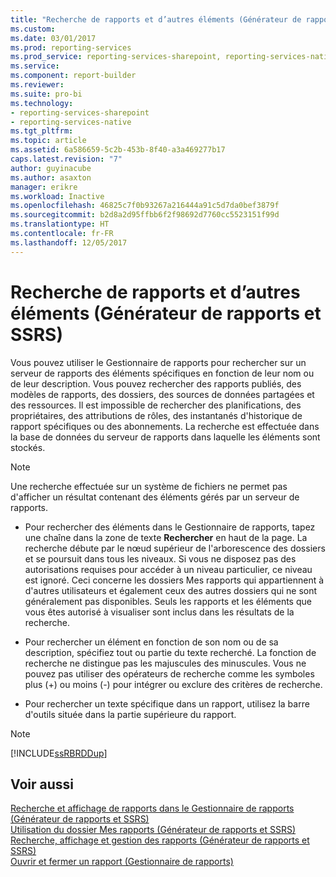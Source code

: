 ```yaml
---
title: "Recherche de rapports et d’autres éléments (Générateur de rapports et SSRS) | Microsoft Docs"
ms.custom: 
ms.date: 03/01/2017
ms.prod: reporting-services
ms.prod_service: reporting-services-sharepoint, reporting-services-native
ms.service: 
ms.component: report-builder
ms.reviewer: 
ms.suite: pro-bi
ms.technology:
- reporting-services-sharepoint
- reporting-services-native
ms.tgt_pltfrm: 
ms.topic: article
ms.assetid: 6a586659-5c2b-453b-8f40-a3a469277b17
caps.latest.revision: "7"
author: guyinacube
ms.author: asaxton
manager: erikre
ms.workload: Inactive
ms.openlocfilehash: 46825c7f0b93267a216444a91c5d7da0bef3879f
ms.sourcegitcommit: b2d8a2d95ffbb6f2f98692d7760cc5523151f99d
ms.translationtype: HT
ms.contentlocale: fr-FR
ms.lasthandoff: 12/05/2017
---
```

# <a name="searching-for-reports-and-other-items-report-builder--and-ssrs"></a>Recherche de rapports et d’autres éléments (Générateur de rapports et SSRS)
  Vous pouvez utiliser le Gestionnaire de rapports pour rechercher sur un serveur de rapports des éléments spécifiques en fonction de leur nom ou de leur description. Vous pouvez rechercher des rapports publiés, des modèles de rapports, des dossiers, des sources de données partagées et des ressources. Il est impossible de rechercher des planifications, des propriétaires, des attributions de rôles, des instantanés d'historique de rapport spécifiques ou des abonnements. La recherche est effectuée dans la base de données du serveur de rapports dans laquelle les éléments sont stockés.  
  
> [!NOTE]  
>  Une recherche effectuée sur un système de fichiers ne permet pas d'afficher un résultat contenant des éléments gérés par un serveur de rapports.  
  
-   Pour rechercher des éléments dans le Gestionnaire de rapports, tapez une chaîne dans la zone de texte **Rechercher** en haut de la page. La recherche débute par le nœud supérieur de l'arborescence des dossiers et se poursuit dans tous les niveaux. Si vous ne disposez pas des autorisations requises pour accéder à un niveau particulier, ce niveau est ignoré. Ceci concerne les dossiers Mes rapports qui appartiennent à d'autres utilisateurs et également ceux des autres dossiers qui ne sont généralement pas disponibles. Seuls les rapports et les éléments que vous êtes autorisé à visualiser sont inclus dans les résultats de la recherche.  
  
-   Pour rechercher un élément en fonction de son nom ou de sa description, spécifiez tout ou partie du texte recherché. La fonction de recherche ne distingue pas les majuscules des minuscules. Vous ne pouvez pas utiliser des opérateurs de recherche comme les symboles plus (+) ou moins (-) pour intégrer ou exclure des critères de recherche.  
  
-   Pour rechercher un texte spécifique dans un rapport, utilisez la barre d'outils située dans la partie supérieure du rapport.  
  
> [!NOTE]  
>  [!INCLUDE[ssRBRDDup](../../includes/ssrbrddup-md.md)]  
  
## <a name="see-also"></a>Voir aussi  
 [Recherche et affichage de rapports dans le Gestionnaire de rapports &#40;Générateur de rapports et SSRS&#41;](finding-and-viewing-reports-with-a-browser-report-builder-and-ssrs.md)   
 [Utilisation du dossier Mes rapports &#40;Générateur de rapports et SSRS&#41;](../../reporting-services/report-builder/using-my-reports-report-builder-and-ssrs.md)   
 [Recherche, affichage et gestion des rapports &#40;Générateur de rapports et SSRS&#41;](../../reporting-services/report-builder/finding-viewing-and-managing-reports-report-builder-and-ssrs.md)   
 [Ouvrir et fermer un rapport &#40;Gestionnaire de rapports&#41;](../../reporting-services/reports/open-and-close-a-report-report-manager.md)  
  
  
